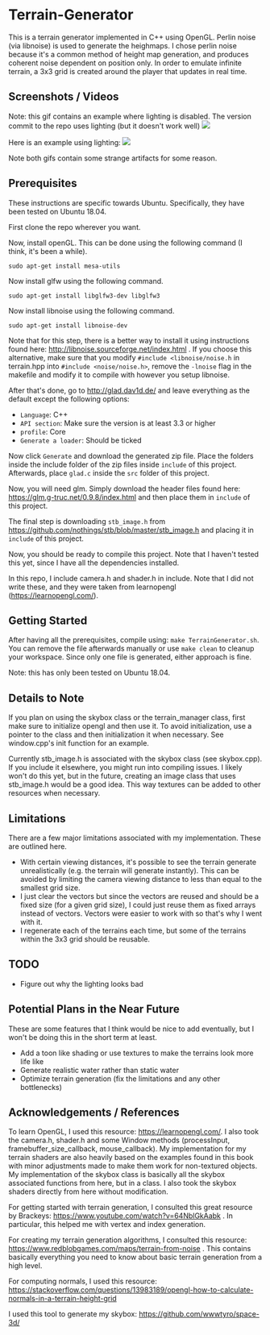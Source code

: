 # Terrain-Generator 
This is a terrain generator implemented in C++ using OpenGL. Perlin noise (via libnoise) is used to generate the heighmaps. I chose perlin noise because it's a common method of height map generation, and produces coherent noise dependent on position only. In order to emulate infinite terrain, a 3x3 grid is created around the player that updates in real time.  

## Screenshots / Videos 
Note: this gif contains an example where lighting is disabled. The version commit to the repo uses lighting (but it doesn't work well)
![](resources/Sample_Video.gif)

Here is an example using lighting:
![](resources/Sample_Video_Lighting.gif)

Note both gifs contain some strange artifacts for some reason.

## Prerequisites
These instructions are specific towards Ubuntu. Specifically, they have been tested on Ubuntu 18.04. 

First clone the repo wherever you want. 

Now, install openGL. This can be done using the following command (I think, it's been a while).
```
sudo apt-get install mesa-utils
```

Now install glfw using the following command.
```
sudo apt-get install libglfw3-dev libglfw3 
```

Now install libnoise using the following command.
```
sudo apt-get install libnoise-dev
```

Note that for this step, there is a better way to install it using instructions found here: http://libnoise.sourceforge.net/index.html . If you choose this alternative, make sure that you modify `#include <libnoise/noise.h` in terrain.hpp into `#include <noise/noise.h>`, remove the `-lnoise` flag in the makefile and modify it to compile with however you setup libnoise.


After that's done, go to http://glad.dav1d.de/ and leave everything as the default except the following options:
- `Language`: C++
- `API section`: Make sure the version is at least 3.3 or higher
- `profile`: Core
- `Generate a loader`: Should be ticked 


Now click `Generate` and download the generated zip file. Place the folders inside the include folder of the zip files inside `include` of this project. Afterwards, place `glad.c` inside the `src` folder of this project. 

Now, you will need glm. Simply download the header files found here: https://glm.g-truc.net/0.9.8/index.html and then place them in `include` of this project.

The final step is downloading `stb_image.h` from https://github.com/nothings/stb/blob/master/stb_image.h and placing it in `include` of this project.

Now, you should be ready to compile this project. Note that I haven't tested this yet, since I have all the dependencies installed. 

In this repo, I include camera.h and shader.h in include. Note that I did not write these, and they were taken from learnopengl (https://learnopengl.com/). 

## Getting Started 
After having all the prerequisites, compile using: `make TerrainGenerator.sh`. You can remove the file afterwards manually or use `make clean` to cleanup your workspace. Since only one file is generated, either approach is fine. 

Note: this has only been tested on Ubuntu 18.04. 

## Details to Note 
If you plan on using the skybox class or the terrain_manager class, first make sure to initialize opengl and then use it. To avoid initialization, use a pointer to the class and then initialization it when necessary. See window.cpp's init function for an example. 

Currently stb_image.h is associated with the skybox class (see skybox.cpp). If you include it elsewhere, you might run into compiling issues. I likely won't do this yet, but in the future, creating an image class that uses stb_image.h would be a good idea. This way textures can be added to other resources when necessary. 

## Limitations 
There are a few major limitations associated with my implementation. These are outlined here. 
- With certain viewing distances, it's possible to see the terrain generate unrealistically (e.g. the terrain will generate instantly). This can be avoided by limiting the camera viewing distance to less than equal to the smallest grid size. 
- I just clear the vectors but since the vectors are reused and should be a fixed size (for a given grid size), I could just reuse them as fixed arrays instead of vectors. Vectors were easier to work with so that's why I went with it.
- I regenerate each of the terrains each time, but some of the terrains within the 3x3 grid should be reusable. 

## TODO
- Figure out why the lighting looks bad 

## Potential Plans in the Near Future
These are some features that I think would be nice to add eventually, but I won't be doing this in the short term at least. 
- Add a toon like shading or use textures to make the terrains look more life like 
- Generate realistic water rather than static water 
- Optimize terrain generation (fix the limitations and any other bottlenecks) 

## Acknowledgements / References 
To learn OpenGL, I used this resource: https://learnopengl.com/. I also took the camera.h, shader.h and some Window methods (processInput, framebuffer_size_callback, mouse_callback). My implementation for my terrain shaders are also heavily based on the examples found in this book with minor adjustments made to make them work for non-textured objects. My implementation of the skybox class is basically all the skybox associated functions from here, but in a class. I also took the skybox shaders directly from here without modification.

For getting started with terrain generation, I consulted this great resource by Brackeys: https://www.youtube.com/watch?v=64NblGkAabk . In particular, this helped me with vertex and index generation. 

For creating my terrain generation algorithms, I consulted this resource: https://www.redblobgames.com/maps/terrain-from-noise . This contains basically everything you need to know about basic terrain generation from a high level. 

For computing normals, I used this resource: https://stackoverflow.com/questions/13983189/opengl-how-to-calculate-normals-in-a-terrain-height-grid 

I used this tool to generate my skybox: https://github.com/wwwtyro/space-3d/
